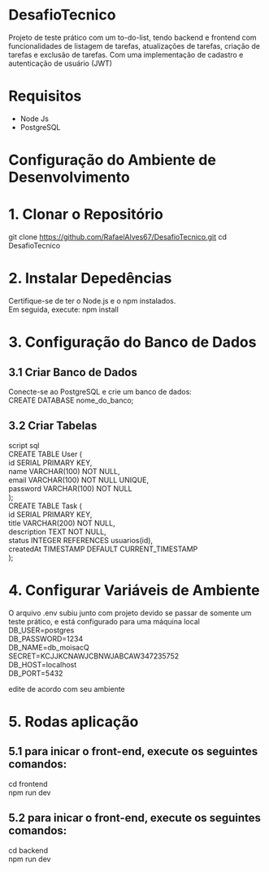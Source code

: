 # DesafioTecnico

Projeto de teste prático com um to-do-list, tendo backend e frontend com funcionalidades de listagem de tarefas, atualizações de tarefas, criação de tarefas e exclusão de tarefas. Com uma implementação de cadastro e autenticação de usuário (JWT)

# Requisitos
- Node Js
- PostgreSQL

# Configuração do Ambiente de Desenvolvimento

# 1. Clonar o Repositório
git clone https://github.com/RafaelAlves67/DesafioTecnico.git
cd DesafioTecnico

# 2. Instalar Depedências 
Certifique-se de ter o Node.js e o npm instalados. <br> Em seguida, execute:
npm install 

# 3. Configuração do Banco de Dados
## 3.1 Criar Banco de Dados
Conecte-se ao PostgreSQL e crie um banco de dados: <br>
CREATE DATABASE nome_do_banco;

## 3.2 Criar Tabelas
script sql <br>
CREATE TABLE User ( <br>
    id SERIAL PRIMARY KEY, <br>
    name VARCHAR(100) NOT NULL, <br>
    email VARCHAR(100) NOT NULL UNIQUE, <br>
    password VARCHAR(100) NOT NULL <br> 
);
<br>
CREATE TABLE Task ( <br>
    id SERIAL PRIMARY KEY, <br> 
    title VARCHAR(200) NOT NULL, <br>
    description TEXT NOT NULL, <br>
    status INTEGER REFERENCES usuarios(id), <br>
    createdAt TIMESTAMP DEFAULT CURRENT_TIMESTAMP <br>
);

# 4. Configurar Variáveis de Ambiente
O arquivo .env subiu junto com projeto devido se passar de somente um teste prático, e está configurado para uma máquina local <br> 
DB_USER=postgres <br> 
DB_PASSWORD=1234 <br> 
DB_NAME=db_moisacQ <br> 
SECRET=KCJJKCNAWJCBNWJABCAW347235752<br>
DB_HOST=localhost <br>
DB_PORT=5432 <br>

edite de acordo com seu ambiente <br>

# 5. Rodas aplicação
## 5.1 para inicar o front-end, execute os seguintes comandos: 
cd frontend <br>
npm run dev <br>
## 5.2 para inicar o front-end, execute os seguintes comandos: 
cd backend <br>
npm run dev <br>









